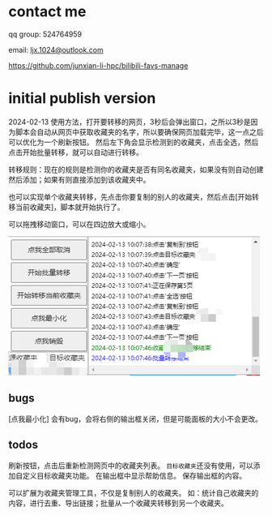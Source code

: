 # contact me
qq group: 524764959

email: ljx.1024@outlook.com

https://github.com/junxian-li-hpc/bilibili-favs-manage

# initial publish version
2024-02-13
使用方法，打开要转移的网页，3秒后会弹出窗口，之所以3秒是因为脚本会自动从网页中获取收藏夹的名字，所以要确保网页加载完毕，这一点之后可以优化为一个刷新按钮。
然后左下角会显示检测到的收藏夹，点击全选，然后点击开始批量转移，就可以自动进行转移。

转移规则：现在的规则是检测你的收藏夹是否有同名收藏夹，如果没有则自动创建然后添加；如果有则直接添加到该收藏夹中。

也可以实现单个收藏夹转移，先点击你要复制的别人的收藏夹，然后点击[开始转移当前收藏夹]，脚本就开始执行了。

可以拖拽移动窗口，可以在四边放大或缩小。

![picture 0](images/d46c02f1dfbb57b668fa47f3718f6e4220f889f0a8bdba0b61190b1f1af0fdc3.png)  

## bugs
[点我最小化] 会有bug，会将右侧的输出框关闭，但是可能面板的大小不会更改。

## todos
刷新按钮，点击后重新检测网页中的收藏夹列表。
`目标收藏夹`还没有使用，可以添加自定义目标收藏夹功能。
在输出框中显示帮助信息。
保存输出框的内容。

可以扩展为收藏夹管理工具，不仅是复制别人的收藏夹。
如：统计自己收藏夹的内容，进行去重、导出链接；批量从一个收藏夹转移到另一个收藏夹。
